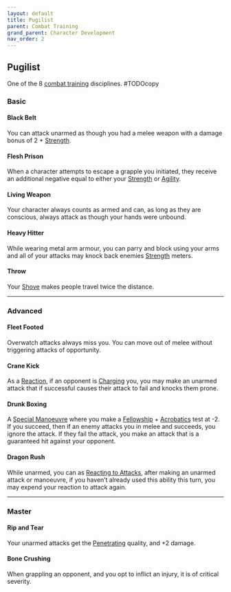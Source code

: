 ```yaml
---
layout: default
title: Pugilist
parent: Combat Training
grand_parent: Character Development
nav_order: 2
---
```

## Pugilist
One of the 8 [combat training](Combat-Training) disciplines.
#TODOcopy 

### Basic

#### Black Belt
You can attack unarmed as though you had a melee weapon with a damage bonus of 2 + [Strength](Strength). 

#### Flesh Prison
When a character attempts to escape a grapple you initiated, they receive an additional negative equal to either your [Strength](Strength) or [Agility](Agility).

#### Living Weapon
Your character always counts as armed and can, as long as they are conscious, always attack as though your hands were unbound.

#### Heavy Hitter
While wearing metal arm armour, you can parry and block using your arms and all of your attacks may knock back enemies [Strength](Strength) meters.

#### Throw
Your [Shove](Combat#Shove) makes people travel twice the distance.

---
### Advanced

#### Fleet Footed
Overwatch attacks always miss you. You can move out of melee without triggering attacks of opportunity.

#### Crane Kick
As a [Reaction](Combat#Reacting%20to%20Attacks), if an opponent is [Charging](Combat#Charging) you, you may make an unarmed attack that if successful causes their attack to fail and knocks them prone.

#### Drunk Boxing
A [Special Manoeuvre](Combat#Special%20Manoeuvres) where you make a [Fellowship](Fellowship) + [Acrobatics](Acrobatics) test at -2. If you succeed, then if an enemy attacks you in melee and succeeds, you ignore the attack. If they fail the attack, you make an attack that is a guaranteed hit against your opponent.

#### Dragon Rush
While unarmed, you can as [Reacting to Attacks](Combat#Reacting%20to%20Attacks), after making an unarmed attack or manoeuvre, if you haven’t already used this ability this turn, you may expend your reaction to attack again.

---

### Master

#### Rip and Tear
Your unarmed attacks get the [Penetrating](Weapon-Traits#Penetrating) quality, and +2 damage.

#### Bone Crushing
When grappling an opponent, and you opt to inflict an injury, it is of critical severity.